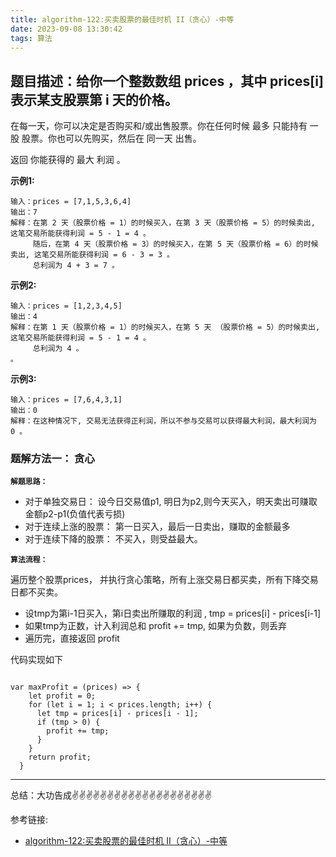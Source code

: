 ```yaml
---
title: algorithm-122:买卖股票的最佳时机 II（贪心）-中等
date: 2023-09-08 13:30:42
tags: 算法
---
```


<meta name="referrer" content="no-referrer"/>

## 题目描述：给你一个整数数组 prices ，其中 prices[i] 表示某支股票第 i 天的价格。

在每一天，你可以决定是否购买和/或出售股票。你在任何时候 最多 只能持有 一股 股票。你也可以先购买，然后在 同一天 出售。

返回 你能获得的 最大 利润 。


**示例1:**

```
输入：prices = [7,1,5,3,6,4]
输出：7
解释：在第 2 天（股票价格 = 1）的时候买入，在第 3 天（股票价格 = 5）的时候卖出, 这笔交易所能获得利润 = 5 - 1 = 4 。
     随后，在第 4 天（股票价格 = 3）的时候买入，在第 5 天（股票价格 = 6）的时候卖出, 这笔交易所能获得利润 = 6 - 3 = 3 。
     总利润为 4 + 3 = 7 。

```
**示例2:**

```
输入：prices = [1,2,3,4,5]
输出：4
解释：在第 1 天（股票价格 = 1）的时候买入，在第 5 天 （股票价格 = 5）的时候卖出, 这笔交易所能获得利润 = 5 - 1 = 4 。
     总利润为 4 。
。

```
**示例3:**

```
输入：prices = [7,6,4,3,1]
输出：0
解释：在这种情况下, 交易无法获得正利润，所以不参与交易可以获得最大利润，最大利润为 0 。
```

### 题解方法一： 贪心

**`解题思路：`**
* 对于单独交易日： 设今日交易值p1, 明日为p2,则今天买入，明天卖出可赚取金额p2-p1(负值代表亏损)
* 对于连续上涨的股票： 第一日买入，最后一日卖出，赚取的金额最多
* 对于连续下降的股票： 不买入，则受益最大。

**`算法流程：`**

遍历整个股票prices， 并执行贪心策略，所有上涨交易日都买卖，所有下降交易日都不买卖。
* 设tmp为第i-1日买入，第i日卖出所赚取的利润 , tmp =  prices[i] - prices[i-1]
* 如果tmp为正数，计入利润总和 profit += tmp, 如果为负数，则丢弃
* 遍历完，直接返回 profit


代码实现如下
```

var maxProfit = (prices) => {
    let profit = 0;
    for (let i = 1; i < prices.length; i++) {
      let tmp = prices[i] - prices[i - 1];
      if (tmp > 0) {
        profit += tmp;
      }
    }
    return profit;
  }

```

 ---
总结：大功告成✌️✌️✌️✌️✌️✌️✌️✌️✌️✌️✌️✌️✌️✌️✌️✌️✌️✌️✌️✌️

参考链接:
* [algorithm-122:买卖股票的最佳时机 II（贪心）-中等](https://leetcode.cn/problems/best-time-to-buy-and-sell-stock-ii/description/)

